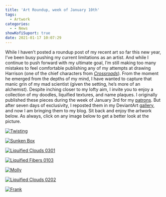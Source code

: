 ```yaml
---
title: 'Art Roundup, week of January 10th'
tags:
  - Artwork
categories:
  - - News
showKofiSuport: true
date: 2021-01-17 10:07:29
---
```


While I haven’t posted a roundup post of my recent art so far this new year, I’ve been busy pushing my current limitations as an artist. And while I continue to push forward with my ultimate goal, I’m still making too many mistakes to feel comfortable publishing any of my attempts at drawing Harrison (one of the chief characters from [*Crossroads*](https://www.wattpad.com/story/194767651-harrison-sylvia-crossroads)). From the moment he emerged from the depths of my mind, I have wanted to capture that manic grin of my mad scientist (given the setting, he’s more of an alchemist). Despite inching closer to my lofty aim, I invite you to enjoy a collection of my doodles, liquified textures, and name plaques. I originally published these pieces during the week of January 3rd for my [patrons](https://www.patreon.com/stevenpmeehan). But after seven days of exclusivity, I reposted them in my DeviantArt [gallery](https://www.deviantart.com/stevenmeehan/gallery/all), and now I am bringing them to my blog. Sit back and enjoy the artwork below. As always, click on any image below to get a better look at the picture.<!-- more -->

<div class="center">

[![Twisting](https://images-wixmp-ed30a86b8c4ca887773594c2.wixmp.com/f/f99a6bf8-c5b7-48b6-ad1d-bbd9283918e7/debr07x-76b7ee92-c9f2-4f14-a43b-4ff04902d59e.png/v1/fill/w_1600,h_1134,q_80,strp/twisting_by_stevenmeehan_debr07x-fullview.jpg?token=eyJ0eXAiOiJKV1QiLCJhbGciOiJIUzI1NiJ9.eyJzdWIiOiJ1cm46YXBwOiIsImlzcyI6InVybjphcHA6Iiwib2JqIjpbW3siaGVpZ2h0IjoiPD0xMTM0IiwicGF0aCI6IlwvZlwvZjk5YTZiZjgtYzViNy00OGI2LWFkMWQtYmJkOTI4MzkxOGU3XC9kZWJyMDd4LTc2YjdlZTkyLWM5ZjItNGYxNC1hNDNiLTRmZjA0OTAyZDU5ZS5wbmciLCJ3aWR0aCI6Ijw9MTYwMCJ9XV0sImF1ZCI6WyJ1cm46c2VydmljZTppbWFnZS5vcGVyYXRpb25zIl19.uaNhQWDYrYk8bLLM92RJi9eidK5ryA-RG4YZoTPOLTw "Twisting")](https://www.deviantart.com/stevenmeehan/art/Twisting-866262237)

</div>

<div class="center">

[![Sunken Box](https://images-wixmp-ed30a86b8c4ca887773594c2.wixmp.com/f/f99a6bf8-c5b7-48b6-ad1d-bbd9283918e7/dea78v5-8ad2a8be-7991-42ac-a008-759d99945b84.png/v1/fill/w_1600,h_1134,q_80,strp/sunken_box_by_stevenmeehan_dea78v5-fullview.jpg?token=eyJ0eXAiOiJKV1QiLCJhbGciOiJIUzI1NiJ9.eyJzdWIiOiJ1cm46YXBwOiIsImlzcyI6InVybjphcHA6Iiwib2JqIjpbW3siaGVpZ2h0IjoiPD0xMTM0IiwicGF0aCI6IlwvZlwvZjk5YTZiZjgtYzViNy00OGI2LWFkMWQtYmJkOTI4MzkxOGU3XC9kZWE3OHY1LThhZDJhOGJlLTc5OTEtNDJhYy1hMDA4LTc1OWQ5OTk0NWI4NC5wbmciLCJ3aWR0aCI6Ijw9MTYwMCJ9XV0sImF1ZCI6WyJ1cm46c2VydmljZTppbWFnZS5vcGVyYXRpb25zIl19.YbX8VX76JNpoWDnQgA1Pa3Qgn1HS_-EFjG2OWseTmXE "Sunken Box")](https://www.deviantart.com/stevenmeehan/art/Sunken-Box-863660705)

</div>

<div class="center">

[![Liquified Clouds 0301](https://images-wixmp-ed30a86b8c4ca887773594c2.wixmp.com/f/f99a6bf8-c5b7-48b6-ad1d-bbd9283918e7/debvyk4-5697e2cd-1b74-44a2-afeb-abdd67c6aa78.png/v1/fill/w_1600,h_1134,q_80,strp/liquified_clouds_0301_by_stevenmeehan_debvyk4-fullview.jpg?token=eyJ0eXAiOiJKV1QiLCJhbGciOiJIUzI1NiJ9.eyJzdWIiOiJ1cm46YXBwOiIsImlzcyI6InVybjphcHA6Iiwib2JqIjpbW3siaGVpZ2h0IjoiPD0xMTM0IiwicGF0aCI6IlwvZlwvZjk5YTZiZjgtYzViNy00OGI2LWFkMWQtYmJkOTI4MzkxOGU3XC9kZWJ2eWs0LTU2OTdlMmNkLTFiNzQtNDRhMi1hZmViLWFiZGQ2N2M2YWE3OC5wbmciLCJ3aWR0aCI6Ijw9MTYwMCJ9XV0sImF1ZCI6WyJ1cm46c2VydmljZTppbWFnZS5vcGVyYXRpb25zIl19.M8RAnfYoXbVy1R43l5NzjOecAyzqJurt9dik28A9IaY "Liquified Clouds 0301")](https://www.deviantart.com/stevenmeehan/art/Liquified-Clouds-0301-866493364)

</div>

<div class="center">

[![Liquified Fibers 0103](https://images-wixmp-ed30a86b8c4ca887773594c2.wixmp.com/f/f99a6bf8-c5b7-48b6-ad1d-bbd9283918e7/deafer3-9ffeca94-e5a3-499b-b90e-81c7161c2f80.png/v1/fill/w_1600,h_1134,q_80,strp/liquified_fibers_0103_by_stevenmeehan_deafer3-fullview.jpg?token=eyJ0eXAiOiJKV1QiLCJhbGciOiJIUzI1NiJ9.eyJzdWIiOiJ1cm46YXBwOiIsImlzcyI6InVybjphcHA6Iiwib2JqIjpbW3siaGVpZ2h0IjoiPD0xMTM0IiwicGF0aCI6IlwvZlwvZjk5YTZiZjgtYzViNy00OGI2LWFkMWQtYmJkOTI4MzkxOGU3XC9kZWFmZXIzLTlmZmVjYTk0LWU1YTMtNDk5Yi1iOTBlLTgxYzcxNjFjMmY4MC5wbmciLCJ3aWR0aCI6Ijw9MTYwMCJ9XV0sImF1ZCI6WyJ1cm46c2VydmljZTppbWFnZS5vcGVyYXRpb25zIl19.5s8Sn0km3HAQROMb1NgcoUFZIMCwaHSj5_fVFyxqybw "Liquified Fibers 0103")](https://www.deviantart.com/stevenmeehan/art/Liquified-Fibers-0103-864041583)

</div>

<div class="center">

[![Molly](https://images-wixmp-ed30a86b8c4ca887773594c2.wixmp.com/f/f99a6bf8-c5b7-48b6-ad1d-bbd9283918e7/debc0qa-de2cf0b6-b86d-4ac9-a2b9-60ef659d518c.png/v1/fill/w_1600,h_1134,q_80,strp/molly_by_stevenmeehan_debc0qa-fullview.jpg?token=eyJ0eXAiOiJKV1QiLCJhbGciOiJIUzI1NiJ9.eyJzdWIiOiJ1cm46YXBwOiIsImlzcyI6InVybjphcHA6Iiwib2JqIjpbW3siaGVpZ2h0IjoiPD0xMTM0IiwicGF0aCI6IlwvZlwvZjk5YTZiZjgtYzViNy00OGI2LWFkMWQtYmJkOTI4MzkxOGU3XC9kZWJjMHFhLWRlMmNmMGI2LWI4NmQtNGFjOS1hMmI5LTYwZWY2NTlkNTE4Yy5wbmciLCJ3aWR0aCI6Ijw9MTYwMCJ9XV0sImF1ZCI6WyJ1cm46c2VydmljZTppbWFnZS5vcGVyYXRpb25zIl19.45rBUqRjiu2dCd78oXiJxnDqtixawkceVe_VZmVdhmw "Molly")](https://www.deviantart.com/stevenmeehan/art/Molly-865563058)

</div>

<div class="center">

[![Liquified Clouds 0202](https://images-wixmp-ed30a86b8c4ca887773594c2.wixmp.com/f/f99a6bf8-c5b7-48b6-ad1d-bbd9283918e7/deafe7x-6d3bba03-37b2-43b4-aa61-4144247e7451.png/v1/fill/w_1600,h_1134,q_80,strp/liquified_clouds_0202_by_stevenmeehan_deafe7x-fullview.jpg?token=eyJ0eXAiOiJKV1QiLCJhbGciOiJIUzI1NiJ9.eyJzdWIiOiJ1cm46YXBwOiIsImlzcyI6InVybjphcHA6Iiwib2JqIjpbW3siaGVpZ2h0IjoiPD0xMTM0IiwicGF0aCI6IlwvZlwvZjk5YTZiZjgtYzViNy00OGI2LWFkMWQtYmJkOTI4MzkxOGU3XC9kZWFmZTd4LTZkM2JiYTAzLTM3YjItNDNiNC1hYTYxLTQxNDQyNDdlNzQ1MS5wbmciLCJ3aWR0aCI6Ijw9MTYwMCJ9XV0sImF1ZCI6WyJ1cm46c2VydmljZTppbWFnZS5vcGVyYXRpb25zIl19.AOMBFwB3LiJ927AGWe14V_pzDnPv4QGiEMOEhMC3kTw "Liquified Clouds 0202")](https://www.deviantart.com/stevenmeehan/art/Liquified-Clouds-0202-864040893)

</div>

<div class="center">

[![Frank](https://images-wixmp-ed30a86b8c4ca887773594c2.wixmp.com/f/f99a6bf8-c5b7-48b6-ad1d-bbd9283918e7/debc0ph-569414db-b925-4536-8749-bd68c6deecf1.png/v1/fill/w_1600,h_1134,q_80,strp/frank_by_stevenmeehan_debc0ph-fullview.jpg?token=eyJ0eXAiOiJKV1QiLCJhbGciOiJIUzI1NiJ9.eyJzdWIiOiJ1cm46YXBwOiIsImlzcyI6InVybjphcHA6Iiwib2JqIjpbW3siaGVpZ2h0IjoiPD0xMTM0IiwicGF0aCI6IlwvZlwvZjk5YTZiZjgtYzViNy00OGI2LWFkMWQtYmJkOTI4MzkxOGU3XC9kZWJjMHBoLTU2OTQxNGRiLWI5MjUtNDUzNi04NzQ5LWJkNjhjNmRlZWNmMS5wbmciLCJ3aWR0aCI6Ijw9MTYwMCJ9XV0sImF1ZCI6WyJ1cm46c2VydmljZTppbWFnZS5vcGVyYXRpb25zIl19.-AW_tYh0MZfPSilypyEwlTuL3hcoVYkMUvZgKl_Giqg "Frank")](https://www.deviantart.com/stevenmeehan/art/Frank-865563029)

</div>
